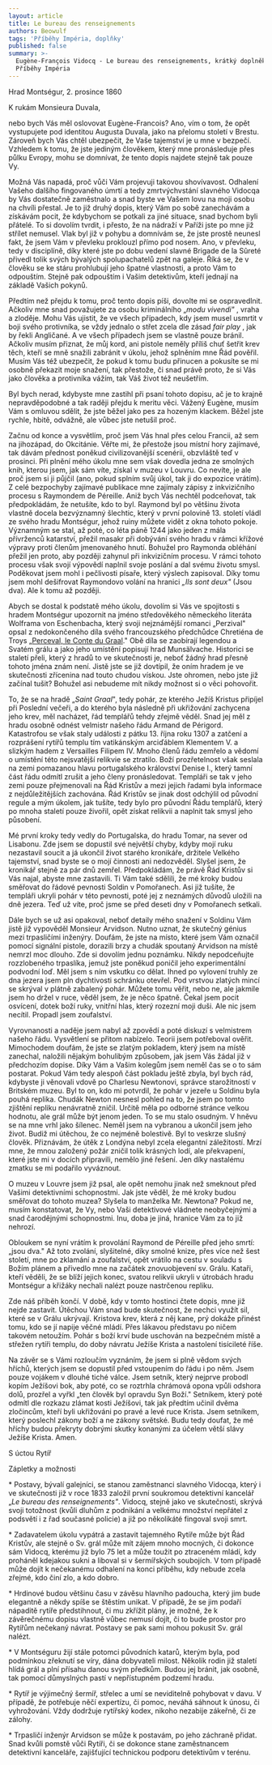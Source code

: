 ```yaml
---
layout: article
title: Le bureau des renseignements
authors: Beowulf
tags: 'Příběhy Impéria, doplňky'
published: false
summary: >-
  Eugène-François Vidocq - Le bureau des renseignements, krátký doplněk pro
  Příběhy Impéria
---
```

Hrad Montségur, 2\. prosince 1860 

K rukám Monsieura Duvala, 

nebo bych Vás měl oslovovat Eugène-Francois? Ano, vím o tom, že opět vystupujete pod identitou Augusta Duvala, jako na přelomu století v Brestu. Zároveň bych Vás chtěl ubezpečit, že Vaše tajemství je u mne v bezpečí. Vzhledem k tomu, že jste jediným člověkem, který mne pronásleduje přes půlku Evropy, mohu se domnívat, že tento dopis najdete stejně tak pouze Vy. 

Možná Vás napadá, proč vůči Vám projevuji takovou shovívavost. Odhalení Vašeho dalšího fingovaného úmrtí a tedy zmrtvýchvstání slavného Vidocqa by Vás dostatečně zaměstnalo a snad byste ve Vašem lovu na moji osobu na chvíli přestal. Je to již druhý dopis, který Vám po sobě zanechávám a získávám pocit, že kdybychom se potkali za jiné situace, snad bychom byli přátelé. To si dovolím tvrdit, i přesto, že na nádraží v Paříži jste po mne již střílet nemusel. Vlak byl již v pohybu a domnívám se, že jste prostě neunesl fakt, že jsem Vám v převleku proklouzl přímo pod nosem. Ano, v převleku, tedy v disciplíně, díky které jste po dobu vedení slavné Brigade de la Sûreté přivedl tolik svých bývalých spolupachatelů zpět na galeje. Říká se, že v člověku se ke stáru prohlubují jeho špatné vlastnosti, a proto Vám to odpouštím. Stejně pak odpouštím i Vašim detektivům, kteří jednají na základě Vašich pokynů. 

Předtím než přejdu k tomu, proč tento dopis píši, dovolte mi se ospravedlnit. Ačkoliv mne snad považujete za osobu kriminálního „_modu vivendi"_ , vraha a zloděje. Mohu Vás ujistit, že ve všech případech, kdy jsem musel usmrtit v boji svého protivníka, se vždy jednalo o střet zcela dle zásad _fair play_ , jak by řekli Angličané. A ve všech případech jsem se vlastně pouze bránil. Ačkoliv musím přiznat, že můj kord, ani pistole neměly příliš chuť šetřit krev těch, kteří se mně snažili zabránit v úkolu, jehož splněním mne Řád pověřil. Musím Vás též ubezpečit, že pokud k tomu budu přinucen a pokusíte se mi osobně překazit moje snažení, tak přestože, či snad právě proto, že si Vás jako člověka a protivníka vážím, tak Váš život též neušetřím. 

Byl bych nerad, kdybyste mne zastihl při psaní tohoto dopisu, ač je to krajně nepravděpodobné a tak raději přejdu k meritu věci. Vážený Eugène, musím Vám s omluvou sdělit, že jste běžel jako pes za hozeným klackem. Běžel jste rychle, hbitě, odvážně, ale vůbec jste netušil proč. 

Začnu od konce a vysvětlím, proč jsem Vás hnal přes celou Francii, až sem na jihozápad, do Okcitánie. Věřte mi, že přestože jsou místní hory zajímavé, tak dávám přednost poněkud civilizovanější scenérii, obzvláště teď v prosinci. Při plnění mého úkolu mne sem však dovedla jedna ze smolných knih, kterou jsem, jak sám víte, získal v muzeu v Louvru.  Co nevíte, je ale proč jsem si ji půjčil (ano, pokud splním svůj úkol, tak ji do expozice vrátím). Z celé bezpochyby zajímavé publikace mne zajímaly zápisy z inkvizičního procesu s Raymondem de Péreille. Aniž bych Vás nechtěl podceňovat, tak předpokládám, že netušíte, kdo to byl. Raymond byl po většinu života vlastně docela bezvýznamný šlechtic, který v první polovině 13\. století vládl ze svého hradu Montségur, jehož ruiny můžete vidět z okna tohoto pokoje. Významným se stal, až poté, co léta páně 1244 jako jeden z mála přívrženců katarství, přežil masakr při dobývání svého hradu v rámci křížové výpravy proti členům jmenovaného hnutí. Bohužel pro Raymonda obléhání přežil jen proto, aby později zahynul při inkvizičním procesu. V rámci tohoto procesu však svojí výpovědí naplnil svoje poslání a dal svému životu smysl. Poděkovat jsem mohl i pečlivosti písaře, který výslech zapisoval. Díky tomu jsem mohl dešifrovat Raymondovo volání na hranici _„Ils sont deux"_ (Jsou dva). Ale k tomu až později. 

Abych se dostal k podstatě mého úkolu, dovolím si Vás ve spojitosti s hradem Montségur upozornit na jméno středověkého německého literáta Wolframa von Eschenbacha, který svoji nejznámější romanci „Perzival" opsal z nedokončeného díla svého francouzského předchůdce Chretiéna de Troys  „[Perceval, le Conte du Graal](https://en.wikipedia.org/wiki/Perceval,_the_Story_of_the_Grail)." Obě díla se zaobírají legendou a Svatém grálu a jako jeho umístění popisují hrad Munsälvache. Historici se staletí přeli, který z hradů to ve skutečnosti je, neboť žádný hrad přesně tohoto jména znám není. Jistě jste se již dovtípil, že oním hradem je ve skutečnosti zřícenina nad touto chudou vískou. Jste ohromen, nebo jste již začínal tušit? Bohužel asi nebudeme mít nikdy možnost si o věci pohovořit. 

To, že se na hradě „_Saint Graal_", tedy pohár, ze kterého Ježíš Kristus připíjel při Poslední večeři, a do kterého byla následně při ukřižování zachycena jeho krev, měl nacházet, řád templářů tehdy zřejmě věděl. Snad jej měl z hradu osobně odnést velmistr našeho řádu Armand de Périgord. Katastrofou se však staly události z pátku 13\. října roku 1307 a zatčení a rozprášení rytířů templu tím vatikánským arciďáblem Klementem V. a slizkým hadem z Versailles Filipem IV. Mnoho členů řádu zemřelo a vědomí o umístění této nejsvatější relikvie se ztratilo. Boží prozřetelnost však seslala na zemi pomazanou hlavu portugalského království Denise I., který tamní část řádu odmítl zrušit a jeho členy pronásledovat. Templáři se tak v jeho zemi pouze přejmenovali na Řád Kristův a mezi jejich řadami byla informace z nejdůležitějších zachována. Řád Kristův se jinak dost odchýlil od původní regule a mým úkolem, jak tušíte, tedy bylo pro původní Řádu templářů, který po mnoha staletí pouze živořil, opět získat relikvii a naplnit tak smysl jeho působení. 

Mé první kroky tedy vedly do Portugalska, do hradu Tomar, na sever od Lisabonu. Zde jsem se dopustil své největší chyby, kdyby mojí ruku nezastavil soucit a já ukončil život starého kronikáře, držitele Velkého tajemství, snad byste se o mojí činnosti ani nedozvěděl. Slyšel jsem, že kronikář stejně za pár dnů zemřel. Předpokládám, že právě Řád Kristův si Vás najal, abyste mne zastavili. Ti Vám také sdělili, že mé kroky budou směřovat do řádové pevnosti Soldin v Pomořanech. Asi již tušíte, že templáři ukryli pohár v této pevnosti, poté jej z neznámých důvodů uložili na dně jezera. Teď už víte, proč jsme se před deseti dny v Pomořanech setkali. 

Dále bych se už asi opakoval, neboť detaily mého snažení v Soldinu Vám jistě již vypověděl Monsieur Arvidson. Nutno uznat, že skutečný génius mezi trpasličími inženýry. Doufám, že jste na místo, které jsem Vám označil pomocí signální pistole, dorazili brzy a chudák spoutaný Arvidson na místě nemrzl moc dlouho. Zde si dovolím jednu poznámku. Nikdy nepodceňujte rozzlobeného trpaslíka, jemuž jste poněkud poničil jeho experimentální podvodní loď. Měl jsem s ním vskutku co dělat. Ihned po vylovení truhly ze dna jezera jsem pln dychtivosti schránku otevřel. Pod vrstvou zlatých mincí se skrýval v plátně zabalený pohár. Můžete tomu věřit, nebo ne, ale jakmile jsem ho držel v ruce, věděl jsem, že je něco špatně. Čekal jsem pocit osvícení, dotek boží ruky, vnitřní hlas, který rozezní moji duši. Ale nic jsem necítil. Propadl jsem zoufalství. 

Vyrovnanosti a naděje jsem nabyl až zpovědí a poté diskuzí s velmistrem našeho řádu. Vysvětlení se přitom nabízelo. Teorii jsem potřeboval ověřit. Mimochodem doufám, že jste se zlatým pokladem, který jsem na místě zanechal, naložili nějakým bohulibým způsobem, jak jsem Vás žádal již v předchozím dopise. Díky Vám a Vašim kolegům jsem neměl čas se o to sám postarat. Pokud Vám tedy alespoň část pokladu ještě zbyla, byl bych rád, kdybyste ji věnovali vdově po Charlesu Newtonovi, správce starožitností v Britském muzeu. Byl to on, kdo mi potvrdil, že pohár v jezeře u Soldinu byla pouhá replika. Chudák Newton nesnesl pohled na to, že jsem po tomto zjištění repliku nenávratně zničil. Určitě měla po odborné stránce velkou hodnotu, ale grál může být jenom jeden. To se mu stalo osudným. V hněvu se na mne vrhl jako šílenec. Neměl jsem na vybranou a ukončil jsem jeho život. Budiž mi útěchou, že co nejméně bolestivě. Byl to veskrze slušný člověk. Přiznávám, že útěk z Londýna nebyl zcela elegantní záležitostí. Mrzí mne, že mnou založený požár zničil tolik krásných lodí, ale překvapení, které jste mi v docích připravili, nemělo jiné řešení. Jen díky nastalému zmatku se mi podařilo vyváznout. 

O muzeu v Louvre jsem již psal, ale opět nemohu jinak než smeknout před Vašimi detektivními schopnostmi. Jak jste věděl, že mé kroky budou směřovat do tohoto muzea? Slyšela to manželka Mr. Newtona? Pokud ne, musím konstatovat, že Vy, nebo Vaši detektivové vládnete neobyčejnými a snad čarodějnými schopnostmi. Inu, doba je jiná, hranice Vám za to již nehrozí. 

Obloukem se nyní vrátím k provolání Raymond de Péreille před jeho smrtí: „jsou dva." Až toto zvolání, slyšitelné, díky smolné knize, přes více než šest století, mne po zklamání a zoufalství, opět vrátilo na cestu v souladu s Božím plánem a přivedlo mne na začátek znovuobjevení sv. Grálu. Kataři, kteří věděli, že se blíží jejich konec, svatou relikvii ukryli v útrobách hradu Montségur a křižáky nechali nalézt pouze nastrčenou repliku. 

Zde náš příběh končí. V době, kdy v tomto hostinci čtete dopis, mne již nejde zastavit. Útěchou Vám snad bude skutečnost, že nechci využít sil, které se v Grálu ukrývají. Kristova krev, která z něj kane, prý dokáže přinést tomu, kdo se jí napije věčné mládí. Přes lákavou představu po ničem takovém netoužím. Pohár s boží krví bude uschován na bezpečném místě a střežen rytíři templu, do doby návratu Ježíše Krista a nastolení tisícileté říše. 

Na závěr se s Vámi rozloučím vyznáním, že jsem si plně vědom svých hříchů, kterých jsem se dopustil před vstoupením do řádu i po něm. Jsem pouze vojákem v dlouhé tiché válce. Jsem setník, který nejprve probodl kopím Ježíšovi bok, aby poté, co se roztrhla chrámová opona vpůli odshora dolů, prozřel a vyřkl „ten člověk byl opravdu Syn Boží." Setníkem, který poté odmítl dle rozkazu zlámat kosti Ježíšovi, tak jak předtím učinil dvěma zločincům, kteří byli ukřižováni po pravé a levé ruce Krista. Jsem setníkem, který poslechl zákony boží a ne zákony světské. Budu tedy doufat, že mé hříchy budou překryty dobrými skutky konanými za účelem větší slávy Ježíše Krista. Amen. 

S úctou Rytíř

Zápletky a možnosti 

\* Postavy, bývalí galejníci, se stanou zaměstnanci slavného Vidocqa, který i ve skutečnosti již v roce 1833 založil první soukromou detektivní kancelář „_Le bureau des renseignements"_. Vidocq, stejně jako ve skutečnosti, skrývá svoji totožnost (kvůli dluhům z podnikání a velkému množství nepřátel z podsvětí i z řad současné policie) a již po několikáté fingoval svoji smrt. 

\* Zadavatelem úkolu vypátrá a zastavit tajemného Rytíře může být Řád Kristův, ale stejně o Sv. grál může mít zájem mnoho mocných, či dokonce sám Vidocq, kterému již bylo 75 let a může toužit po ztraceném mládí, kdy proháněl kdejakou sukni a liboval si v šermířských soubojích. V tom případě může dojít k nečekanému odhalení na konci příběhu, kdy nebude zcela zřejmé, kdo činí zlo, a kdo dobro. 

\* Hrdinové budou většinu času v závěsu hlavního padoucha, který jim bude elegantně a někdy spíše se štěstím unikat. V případě, že se jim podaří nápaditě rytíře předstihnout, či mu zkřížit plány, je možné, že k závěrečnému dopisu vlastně vůbec nemusí dojít, či to bude prostor pro Rytířům nečekaný návrat. Postavy se pak sami mohou pokusit Sv. grál nalézt. 

\* V Montséguru žijí stále potomci původních katarů, kterým byla, pod podmínkou zřeknutí se víry, dána dobyvateli milost. Několik rodin již staletí hlídá grál a plní přísahu danou svým předkům. Budou jej bránit, jak osobně, tak pomocí důmyslných pastí v nepřístupném podzemí hradu. 

\* Rytíř je výjimečný šermíř, střelec a umí se neviditelně pohybovat v davu. V případě, že potřebuje něčí expertízu, či pomoc, neváhá sáhnout k únosu, či vyhrožování. Vždy dodržuje rytířský kodex, nikoho nezabije zákeřně, či ze zálohy. 

\* Trpasličí inženýr Arvidson se může k postavám, po jeho záchraně přidat. Snad kvůli pomstě vůči Rytíři, či se dokonce stane zaměstnancem detektivní kanceláře, zajišťující technickou podporu detektivům v terénu.